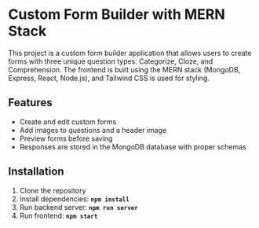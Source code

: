 # **Custom Form Builder with MERN Stack**

This project is a custom form builder application that allows users to create forms with three unique question types: Categorize, Cloze, and Comprehension. The frontend is built using the MERN stack (MongoDB, Express, React, Node.js), and Tailwind CSS is used for styling.

## **Features**

- Create and edit custom forms
- Add images to questions and a header image
- Preview forms before saving
- Responses are stored in the MongoDB database with proper schemas

## **Installation**

1. Clone the repository
2. Install dependencies: **`npm install`**
3. Run backend server: **`npm run server`**
4. Run frontend: **`npm start`**

